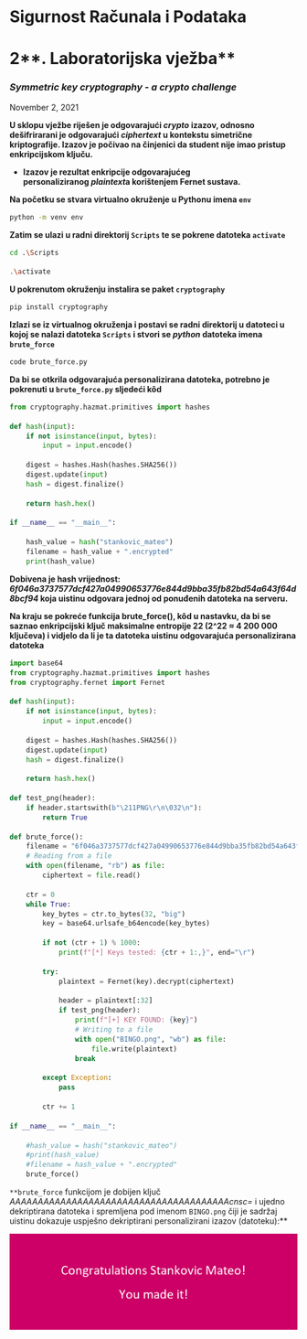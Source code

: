 # Sigurnost Računala i Podataka

# 2**. Laboratorijska vježba**

### ***Symmetric key cryptography - a crypto challenge***

November 2, 2021 

**U sklopu vježbe riješen je odgovarajući *crypto* izazov, odnosno dešifrirarani je odgovarajući *ciphertext* u kontekstu simetrične kriptografije. Izazov je počivao na činjenici da student nije imao pristup enkripcijskom ključu.**

- **Izazov je rezultat enkripcije odgovarajućeg personaliziranog *plaintext*a korištenjem Fernet sustava.**

**Na početku se stvara virtualno okruženje u Pythonu imena `env`**

```bash
python -m venv env
```

**Zatim se ulazi u radni direktorij `Scripts` te se pokrene datoteka `activate`**

```bash
cd .\Scripts

.\activate
```

**U pokrenutom okruženju instalira se paket `cryptography`**

```bash
pip install cryptography
```

**Izlazi se iz virtualnog okruženja i postavi se radni direktorij u datoteci u kojoj se nalazi datoteka `Scripts` i stvori se *python* datoteka imena `brute_force`** 

```bash
code brute_force.py
```

**Da bi se otkrila odgovarajuća personalizirana datoteka, potrebno je pokrenuti u `brute_force.py`   sljedeći kôd**

```python
from cryptography.hazmat.primitives import hashes

def hash(input):
    if not isinstance(input, bytes):
        input = input.encode()

    digest = hashes.Hash(hashes.SHA256())
    digest.update(input)
    hash = digest.finalize()

    return hash.hex()

if __name__ == "__main__":

    hash_value = hash("stankovic_mateo")
    filename = hash_value + ".encrypted"
    print(hash_value)
```

**Dobivena je hash vrijednost: *6f046a3737577dcf427a04990653776e844d9bba35fb82bd54a643f64d8bcf94* koja uistinu odgovara jednoj od ponuđenih datoteka na serveru.**

**Na kraju se pokreće funkcija brute_force(), kôd u nastavku, da bi se saznao enkripcijski ključ maksimalne entropije 22 (2^22 ≈ 4 200 000 ključeva) i vidjelo da li je ta datoteka uistinu odgovarajuća personalizirana datoteka**

```python
import base64
from cryptography.hazmat.primitives import hashes
from cryptography.fernet import Fernet

def hash(input):
    if not isinstance(input, bytes):
        input = input.encode()

    digest = hashes.Hash(hashes.SHA256())
    digest.update(input)
    hash = digest.finalize()

    return hash.hex()

def test_png(header):
    if header.startswith(b"\211PNG\r\n\032\n"):
        return True

def brute_force():
    filename = "6f046a3737577dcf427a04990653776e844d9bba35fb82bd54a643f64d8bcf94.encrypted"
    # Reading from a file
    with open(filename, "rb") as file:
        ciphertext = file.read()

    ctr = 0
    while True:
        key_bytes = ctr.to_bytes(32, "big")
        key = base64.urlsafe_b64encode(key_bytes)

        if not (ctr + 1) % 1000:
            print(f"[*] Keys tested: {ctr + 1:,}", end="\r")

        try:    
            plaintext = Fernet(key).decrypt(ciphertext)
            
            header = plaintext[:32]
            if test_png(header):
                print(f"[+] KEY FOUND: {key}")
                # Writing to a file
                with open("BINGO.png", "wb") as file:
                    file.write(plaintext)         
                break

        except Exception:
            pass
            
        ctr += 1

if __name__ == "__main__":

    #hash_value = hash("stankovic_mateo")
    #print(hash_value)
    #filename = hash_value + ".encrypted"
    brute_force()
```

`**brute_force`  funkcijom je dobijen ključ *AAAAAAAAAAAAAAAAAAAAAAAAAAAAAAAAAAAAAAAcnsc=* i ujedno dekriptirana datoteka i spremljena pod imenom `BINGO.png`  čiji je sadržaj uistinu dokazuje uspješno dekriptirani personalizirani izazov (datoteku):**

![BINGO.png](Img/BINGO.png)